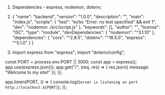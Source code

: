 1. Dependencies - express, nodemon, dotenv;

2. {
   "name": "backend",
   "version": "1.0.0",
   "description": "",
   "main": "index.js",
   "scripts": {
   "test": "echo \"Error: no test specified\" && exit 1",
   "dev": "nodemon ./src/script.js"
   },
   "keywords": [],
   "author": "",
   "license": "ISC",
   "type": "module",
   "devDependencies": {
   "nodemon": "^3.1.10"
   },
   "dependencies": {
   "cors": "^2.8.5",
   "dotenv": "^16.5.0",
   "express": "^5.1.0"
   }
   }

3. import express from "express";
   import "dotenv/config";

const PORT = process.env.PORT || 3000;
const app = express();
app.use(express.json());
app.get("/", (req, res) => {
res.json({ message: "Welcome to my site!" });
});

app.listen(PORT, () => {
console.log(`Server is listening on port http://localhost:${PORT}`);
});
